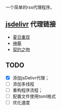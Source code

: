 一个简单的rss代理程序。

## [jsdelivr](https://www.jsdelivr.com/) 代理链接

- [夏日重现](https://cdn.jsdelivr.net/gh/colorsakura/rssb@latest/rss/夏日重现.xml)
- [神墓](https://cdn.jsdelivr.net/gh/colorsakura/rssb@latest/rss/神墓.xml)
- [契约之吻](https://cdn.jsdelivr.net/gh/colorsakura/rssb@latest/rss/契约之吻.xml)

## TODO

- [x] 添加jsDelivr代理；
- [ ] 添加多线程
- [ ] 重构程序流程；
- [ ] 配置文件使用toml格式
- [ ] 优化速度
